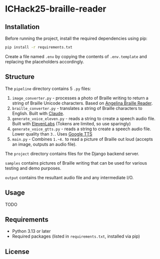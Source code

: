 # ICHack25-braille-reader

## Installation

Before running the project, install the required dependencies using pip:

```sh
pip install -r requirements.txt
```

Create a file named `.env` by copying the contents of `.env.template` and replacing the placeholders accordingly.

## Structure

The `pipeline` directory contains 5 `.py` files:
1. `image_converter.py` - processes a photo of Braille writing to return a string of Braille Unicode characters. Based on [Angelina Braille Reader](https://angelina-reader.ru/).
2. `braille_converter.py` - translates a string of Braille characters to English. Built with [Claude](https://claude.ai/).
3. `generate_voice_eleven.py` - reads a string to create a speech audio file. Built with [ElevenLabs](https://elevenlabs.io/) (Tokens are limited, so use sparingly)
4. `generate_voice_gtts.py` - reads a string to create a speech audio file. Lower quality than `3.`. Uses [Google TTS](https://cloud.google.com/text-to-speech)
5. `main.py` - Combines `1.`-`4.` to read a picture of Braille out loud (accepts an image, outputs an audio file).

The `project` directory contains files for the Django backend server.

`samples` contains pictures of Braille writing that can be used for various testing and demo purposes.

`output` contains the resultant audio file and any intermediate I/O.

## Usage

TODO

## Requirements
- Python 3.13 or later
- Required packages (listed in `requirements.txt`, installed via pip)

## License
